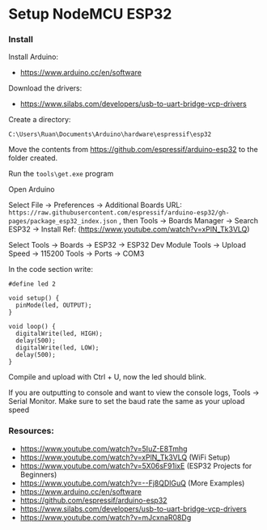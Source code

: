 # Setup NodeMCU ESP32

### Install

Install Arduino:
- https://www.arduino.cc/en/software

Download the drivers:
- https://www.silabs.com/developers/usb-to-uart-bridge-vcp-drivers

Create a directory:

```
C:\Users\Ruan\Documents\Arduino\hardware\espressif\esp32
```

Move the contents from https://github.com/espressif/arduino-esp32 to the folder created.

Run the `tools\get.exe` program

Open Arduino

Select File  -> Preferences -> Additional Boards URL: `https://raw.githubusercontent.com/espressif/arduino-esp32/gh-pages/package_esp32_index.json` , then Tools -> Boards Manager -> Search ESP32 -> Install Ref: (https://www.youtube.com/watch?v=xPlN_Tk3VLQ)

Select Tools -> Boards -> ESP32 -> ESP32 Dev Module
       Tools -> Upload Speed -> 115200
       Tools -> Ports -> COM3

In the code section write:

```
#define led 2

void setup() {
  pinMode(led, OUTPUT);
}

void loop() {
  digitalWrite(led, HIGH);
  delay(500);
  digitalWrite(led, LOW);
  delay(500);
}

```

Compile and upload with Ctrl + U, now the led should blink.

If you are outputting to console and want to view the console logs, Tools -> Serial Monitor. Make sure to set the baud rate the same as your upload speed

### Resources:
- https://www.youtube.com/watch?v=5IuZ-E8Tmhg
- https://www.youtube.com/watch?v=xPlN_Tk3VLQ (WiFi Setup)
- https://www.youtube.com/watch?v=5X06sF91ixE (ESP32 Projects for Beginners)
- https://www.youtube.com/watch?v=--Fj8QDlGuQ (More Examples)
- https://www.arduino.cc/en/software
- https://github.com/espressif/arduino-esp32
- https://www.silabs.com/developers/usb-to-uart-bridge-vcp-drivers
- https://www.youtube.com/watch?v=mJcxnaR08Dg
